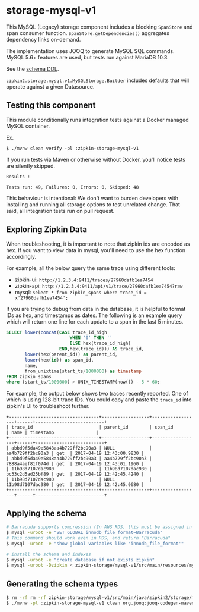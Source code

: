 # storage-mysql-v1
This MySQL (Legacy) storage component includes a blocking `SpanStore` and span consumer function.
`SpanStore.getDependencies()` aggregates dependency links on-demand.

The implementation uses JOOQ to generate MySQL SQL commands. MySQL 5.6+
features are used, but tests run against MariaDB 10.3.

See the [schema DDL](src/main/resources/mysql.sql).

`zipkin2.storage.mysql.v1.MySQLStorage.Builder` includes defaults that will
operate against a given Datasource.

## Testing this component
This module conditionally runs integration tests against a Docker managed MySQL container.

Ex.
```
$ ./mvnw clean verify -pl :zipkin-storage-mysql-v1
```

If you run tests via Maven or otherwise without Docker, you'll notice tests are silently skipped.
```
Results :

Tests run: 49, Failures: 0, Errors: 0, Skipped: 48
```

This behaviour is intentional: We don't want to burden developers with
installing and running all storage options to test unrelated change.
That said, all integration tests run on pull request.

## Exploring Zipkin Data

When troubleshooting, it is important to note that zipkin ids are encoded as hex.
If you want to view data in mysql, you'll need to use the hex function accordingly.

For example, all the below query the same trace using different tools:
* zipkin-ui: `http://1.2.3.4:9411/traces/27960dafb1ea7454`
* zipkin-api: `http://1.2.3.4:9411/api/v1/trace/27960dafb1ea7454?raw`
* mysql: `select * from zipkin_spans where trace_id = x'27960dafb1ea7454';`

If you are trying to debug from data in the database, it is helpful to
format IDs as hex, and timestamps as dates. The following is an example
query which will return one line for each update to a span in the last
5 minutes.

```sql
SELECT lower(concat(CASE trace_id_high
                        WHEN '0' THEN ''
                        ELSE hex(trace_id_high)
                    END,hex(trace_id))) AS trace_id,
       lower(hex(parent_id)) as parent_id,
       lower(hex(id)) as span_id,
       name,
       from_unixtime(start_ts/1000000) as timestamp
FROM zipkin_spans
where (start_ts/1000000) > UNIX_TIMESTAMP(now()) - 5 * 60;
```

For example, the output below shows two traces recently reported. One of
which is using 128-bit trace IDs. You could copy and paste the `trace_id`
into zipkin's UI to troubleshoot further.
```
+----------------------------------+------------------+------------------+------+--------------------------+
| trace_id                         | parent_id        | span_id          | name | timestamp                |
+----------------------------------+------------------+------------------+------+--------------------------+
| abbd9f5da49e5848aa4b729ff2bc90a3 | NULL             | aa4b729ff2bc90a3 | get  | 2017-04-19 12:43:00.9830 |
| abbd9f5da49e5848aa4b729ff2bc90a3 | aa4b729ff2bc90a3 | 7888a4aef81f074d | get  | 2017-04-19 12:43:01.1960 |
| 11b98d7107dac980                 | 11b98d7107dac980 | bc33c2d5ad25bf89 | get  | 2017-04-19 12:42:45.4240 |
| 11b98d7107dac980                 | NULL             | 11b98d7107dac980 | get  | 2017-04-19 12:42:45.0680 |
+----------------------------------+------------------+------------------+------+--------------------------+
```

## Applying the schema

```bash
# Barracuda supports compression (In AWS RDS, this must be assigned in a parameter group)
$ mysql -uroot -e "SET GLOBAL innodb_file_format=Barracuda"
# This command should work even in RDS, and return "Barracuda"
$ mysql -uroot -e "show global variables like 'innodb_file_format'"

# install the schema and indexes
$ mysql -uroot -e "create database if not exists zipkin"
$ mysql -uroot -Dzipkin < zipkin-storage/mysql-v1/src/main/resources/mysql.sql
```

## Generating the schema types

```bash
$ rm -rf rm -rf zipkin-storage/mysql-v1/src/main/java/zipkin2/storage/mysql/v1/internal/generated/
$ ./mvnw -pl :zipkin-storage-mysql-v1 clean org.jooq:jooq-codegen-maven:generate com.mycila:license-maven-plugin:format
```
